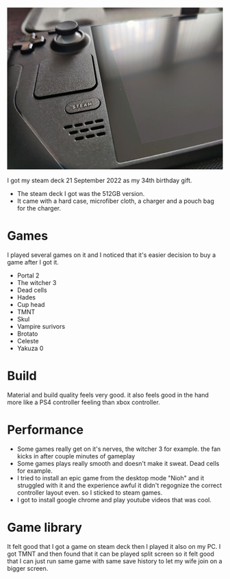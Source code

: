 ![](/public/26cd8e83375c0a4eddfc16a9a89dd5e9d10a1d42b02499a64c16810c2a5441df.jpg)

I got my steam deck 21 September 2022 as my 34th birthday gift. 

* The steam deck I got was the 512GB version. 
* It came with a hard case, microfiber cloth, a charger and a pouch bag for the charger.

# Games 

I played several games on it and I noticed that it's easier decision to buy a game after I got it.

* Portal 2
* The witcher 3
* Dead cells
* Hades
* Cup head
* TMNT
* Skul
* Vampire surivors
* Brotato
* Celeste
* Yakuza 0

# Build

Material and build quality feels very good. it also feels good in the hand more like a PS4 controller feeling than xbox controller.

# Performance 

* Some games really get on it's nerves, the witcher 3 for example. the fan kicks in after couple minutes of gameplay
* Some games plays really smooth and doesn't make it sweat. Dead cells for example.
* I tried to install an epic game from the desktop mode "Nioh" and it struggled with it and the experience awful it didn't regognize the correct controller layout even. so I sticked to steam games.
* I got to install google chrome and play youtube videos that was cool.

# Game library

It felt good that I got a game on steam deck then I played it also on my PC. I got TMNT and then found that it can be played split screen so it felt good that I can just run same game with same save history to let my wife join on a bigger screen.

